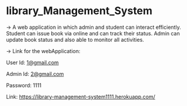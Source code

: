 # library_Management_System

-> A web application in which admin and student can interact efficiently. Student can issue book via online and
can track their status. Admin can update book status and also able to monitor all activities.

-> Link for the webApplication:

User Id: 1@gmail.com

Admin Id: 2@gmail.com

Password: 1111

Link: https://library-management-system1111.herokuapp.com/


